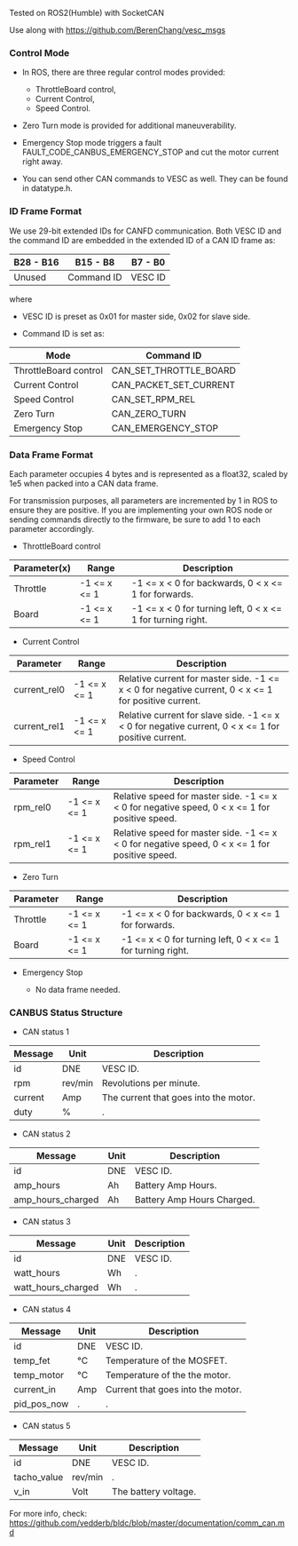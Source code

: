Tested on ROS2(Humble) with SocketCAN

Use along with https://github.com/BerenChang/vesc_msgs

### Control Mode
- In ROS, there are three regular control modes provided:
  - ThrottleBoard control,
  - Current Control,
  - Speed Control.

- Zero Turn mode is provided for additional maneuverability.
- Emergency Stop mode triggers a fault FAULT_CODE_CANBUS_EMERGENCY_STOP and cut the motor current right away.
- You can send other CAN commands to VESC as well. They can be found in datatype.h.

### ID Frame Format
We use 29-bit extended IDs for CANFD communication. Both VESC ID and the command ID are embedded in the extended ID of a CAN ID frame as:

| **B28 - B16** | **B15 - B8** | **B7 - B0** |
|-----------|----------|---------|
| Unused | Command ID | VESC ID |

where

- VESC ID is preset as 0x01 for master side, 0x02 for slave side.

- Command ID is set as:

| **Mode** | **Command ID** |
|------|-------------|
| ThrottleBoard control | CAN_SET_THROTTLE_BOARD | 
| Current Control | CAN_PACKET_SET_CURRENT | 
| Speed Control | CAN_SET_RPM_REL | 
| Zero Turn | CAN_ZERO_TURN |
| Emergency Stop | CAN_EMERGENCY_STOP |

### Data Frame Format

Each parameter occupies 4 bytes and is represented as a float32, scaled by 1e5 when packed into a CAN data frame.

For transmission purposes, all parameters are incremented by 1 in ROS to ensure they are positive. If you are implementing your own ROS node or sending commands directly to the firmware, be sure to add 1 to each parameter accordingly.

- ThrottleBoard control

| **Parameter(x)** | **Range** | **Description** |
|------|------|-------------|
| Throttle | -1 <= x <= 1 | -1 <= x < 0 for backwards, 0 < x <= 1 for forwards. |
| Board | -1 <= x <= 1 | -1 <= x < 0 for turning left, 0 < x <= 1 for turning right. |

- Current Control

| **Parameter** | **Range** | **Description** |
|------|------|-------------|
| current_rel0 | -1 <= x <= 1 | Relative current for master side. -1 <= x < 0 for negative current, 0 < x <= 1 for positive current. |
| current_rel1 | -1 <= x <= 1 | Relative current for slave side. -1 <= x < 0 for negative current, 0 < x <= 1 for positive current. |

- Speed Control

| **Parameter** | **Range** | **Description** |
|------|------|-------------|
| rpm_rel0 | -1 <= x <= 1 | Relative speed for master side. -1 <= x < 0 for negative speed, 0 < x <= 1 for positive speed. |
| rpm_rel1 | -1 <= x <= 1 | Relative speed for master side. -1 <= x < 0 for negative speed, 0 < x <= 1 for positive speed. |

- Zero Turn

| **Parameter** | **Range** | **Description** |
|------|------|-------------|
| Throttle | -1 <= x <= 1 | -1 <= x < 0 for backwards, 0 < x <= 1 for forwards. |
| Board | -1 <= x <= 1 | -1 <= x < 0 for turning left, 0 < x <= 1 for turning right. |

- Emergency Stop

  - No data frame needed.

### CANBUS Status Structure

- CAN status 1

| **Message** | **Unit** | **Description** |
|------|------|-------------|
| id | DNE | VESC ID. |
| rpm | rev/min | Revolutions per minute. |
| current | Amp | The current that goes into the motor. |
| duty | % | . |

- CAN status 2

| **Message** | **Unit** | **Description** |
|------|------|-------------|
| id | DNE | VESC ID. |
| amp_hours | Ah | Battery Amp Hours. |
| amp_hours_charged | Ah | Battery Amp Hours Charged. |

- CAN status 3

| **Message** | **Unit** | **Description** |
|------|------|-------------|
| id | DNE | VESC ID. |
| watt_hours | Wh | . |
| watt_hours_charged | Wh | . |

- CAN status 4

| **Message** | **Unit** | **Description** |
|------|------|-------------|
| id | DNE | VESC ID. |
| temp_fet | °C | Temperature of the MOSFET. |
| temp_motor | °C | Temperature of the the motor. |
| current_in | Amp | Current that goes into the motor. |
| pid_pos_now | . | . |

- CAN status 5

| **Message** | **Unit** | **Description** |
|------|------|-------------|
| id | DNE | VESC ID. |
| tacho_value | rev/min | . |
| v_in | Volt | The battery voltage. |


For more info, check: https://github.com/vedderb/bldc/blob/master/documentation/comm_can.md
